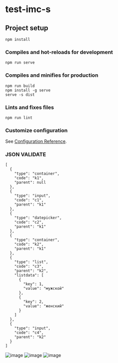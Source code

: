# test-imc-s

## Project setup
```
npm install
```

### Compiles and hot-reloads for development
```
npm run serve
```

### Compiles and minifies for production
```
npm run build
npm install -g serve
serve -s dist

```

### Lints and fixes files
```
npm run lint
```

### Customize configuration
See [Configuration Reference](https://cli.vuejs.org/config/).

### JSON VALIDATE
```
[
  {
    "type": "container",
    "code": "k1",
    "parent": null
  },
  {
    "type": "input",
    "code": "c1",
    "parent": "k1"
  },
  {
    "type": "datepicker",
    "code": "c2",
    "parent": "k1"
  },
  {
    "type": "container",
    "code": "k2",
    "parent": "k1"
  },
  {
    "type": "list",
    "code": "с3",
    "parent": "k2",
    "listdata": [
      {
        "key": 1,
        "value": "мужской"
      },
      {
        "key": 2,
        "value": "женский"
      }
    ]
  },
  {
    "type": "input",
    "code": "c4",
    "parent": "k2"
  }
]
```

![image](https://user-images.githubusercontent.com/80784471/126782239-dd91837d-8f39-4f26-ae09-d4b7a206adee.png)
![image](https://user-images.githubusercontent.com/80784471/126782318-cce32525-0b80-4eb9-92ae-55bec18851d5.png)
![image](https://user-images.githubusercontent.com/80784471/126782452-ebf82811-566a-4545-afe4-36cff94cc719.png)


